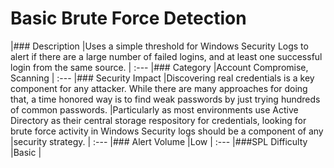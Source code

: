 # Basic Brute Force Detection

|### Description
|Uses a simple threshold for Windows Security Logs to alert if there are a large number of failed logins, and at least one successful login from the same source.
| :---
|### Category
|Account Compromise, Scanning
| :---
|### Security Impact
|Discovering real credentials is a key component for any attacker. While there are many approaches for doing that, a time honored way is to find weak passwords by just trying hundreds of common passwords. 
|Particularly as most environments use Active Directory as their central storage respository for credentials, looking for brute force activity in Windows Security logs should be a component of any 
|security strategy.
| :---
|### Alert Volume
|Low
| :---
|###SPL Difficulty
|Basic
|
